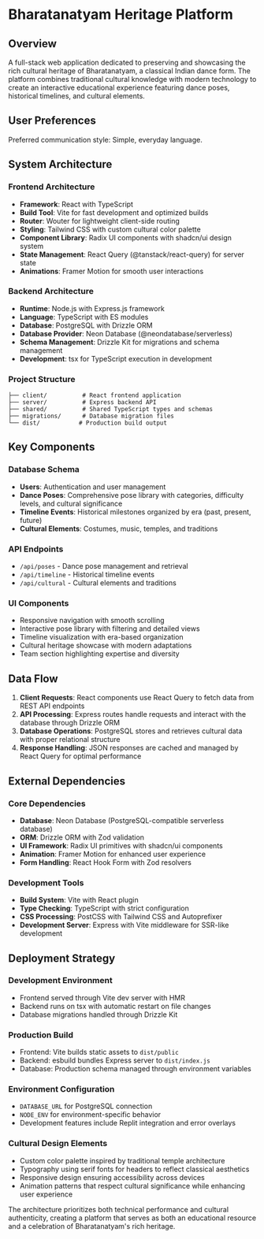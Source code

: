 # Bharatanatyam Heritage Platform

## Overview

A full-stack web application dedicated to preserving and showcasing the rich cultural heritage of Bharatanatyam, a classical Indian dance form. The platform combines traditional cultural knowledge with modern technology to create an interactive educational experience featuring dance poses, historical timelines, and cultural elements.

## User Preferences

Preferred communication style: Simple, everyday language.

## System Architecture

### Frontend Architecture
- **Framework**: React with TypeScript
- **Build Tool**: Vite for fast development and optimized builds
- **Router**: Wouter for lightweight client-side routing
- **Styling**: Tailwind CSS with custom cultural color palette
- **Component Library**: Radix UI components with shadcn/ui design system
- **State Management**: React Query (@tanstack/react-query) for server state
- **Animations**: Framer Motion for smooth user interactions

### Backend Architecture
- **Runtime**: Node.js with Express.js framework
- **Language**: TypeScript with ES modules
- **Database**: PostgreSQL with Drizzle ORM
- **Database Provider**: Neon Database (@neondatabase/serverless)
- **Schema Management**: Drizzle Kit for migrations and schema management
- **Development**: tsx for TypeScript execution in development

### Project Structure
```
├── client/          # React frontend application
├── server/          # Express backend API
├── shared/          # Shared TypeScript types and schemas
├── migrations/      # Database migration files
└── dist/           # Production build output
```

## Key Components

### Database Schema
- **Users**: Authentication and user management
- **Dance Poses**: Comprehensive pose library with categories, difficulty levels, and cultural significance
- **Timeline Events**: Historical milestones organized by era (past, present, future)
- **Cultural Elements**: Costumes, music, temples, and traditions

### API Endpoints
- `/api/poses` - Dance pose management and retrieval
- `/api/timeline` - Historical timeline events
- `/api/cultural` - Cultural elements and traditions

### UI Components
- Responsive navigation with smooth scrolling
- Interactive pose library with filtering and detailed views
- Timeline visualization with era-based organization
- Cultural heritage showcase with modern adaptations
- Team section highlighting expertise and diversity

## Data Flow

1. **Client Requests**: React components use React Query to fetch data from REST API endpoints
2. **API Processing**: Express routes handle requests and interact with the database through Drizzle ORM
3. **Database Operations**: PostgreSQL stores and retrieves cultural data with proper relational structure
4. **Response Handling**: JSON responses are cached and managed by React Query for optimal performance

## External Dependencies

### Core Dependencies
- **Database**: Neon Database (PostgreSQL-compatible serverless database)
- **ORM**: Drizzle ORM with Zod validation
- **UI Framework**: Radix UI primitives with shadcn/ui components
- **Animation**: Framer Motion for enhanced user experience
- **Form Handling**: React Hook Form with Zod resolvers

### Development Tools
- **Build System**: Vite with React plugin
- **Type Checking**: TypeScript with strict configuration
- **CSS Processing**: PostCSS with Tailwind CSS and Autoprefixer
- **Development Server**: Express with Vite middleware for SSR-like development

## Deployment Strategy

### Development Environment
- Frontend served through Vite dev server with HMR
- Backend runs on tsx with automatic restart on file changes
- Database migrations handled through Drizzle Kit

### Production Build
- Frontend: Vite builds static assets to `dist/public`
- Backend: esbuild bundles Express server to `dist/index.js`
- Database: Production schema managed through environment variables

### Environment Configuration
- `DATABASE_URL` for PostgreSQL connection
- `NODE_ENV` for environment-specific behavior
- Development features include Replit integration and error overlays

### Cultural Design Elements
- Custom color palette inspired by traditional temple architecture
- Typography using serif fonts for headers to reflect classical aesthetics
- Responsive design ensuring accessibility across devices
- Animation patterns that respect cultural significance while enhancing user experience

The architecture prioritizes both technical performance and cultural authenticity, creating a platform that serves as both an educational resource and a celebration of Bharatanatyam's rich heritage.